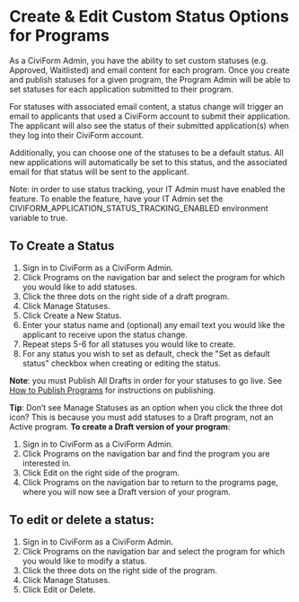 # Create & Edit Custom Status Options for Programs

As a CiviForm Admin, you have the ability to set custom statuses (e.g. Approved, Waitlisted) and email content for each program. Once you create and publish statuses for a given program, the Program Admin will be able to set statuses for each application submitted to their program.

For statuses with associated email content, a status change will trigger an email to applicants that used a CiviForm account to submit their application. The applicant will also see the status of their submitted application(s) when they log into their CiviForm account.

Additionally, you can choose one of the statuses to be a default status. All new applications will automatically be set to this status, and the associated email for that status will be sent to the applicant.

Note: in order to use status tracking, your IT Admin must have enabled the feature. To enable the feature, have your IT Admin set the CIVIFORM_APPLICATION_STATUS_TRACKING_ENABLED environment variable to true.


## To Create a Status 
1. Sign in to CiviForm as a CiviForm Admin.
2. Click Programs on the navigation bar and select the program for which you would like to add statuses. 
3. Click the three dots on the right side of a draft program. 
4. Click Manage Statuses.
5. Click Create a New Status.
6. Enter your status name and (optional) any email text you would like the applicant to receive upon the status change.
7. Repeat steps 5-6 for all statuses you would like to create.
8. For any status you wish to set as default, check the "Set as default status" checkbox when creating or editing the status.

**Note**: you must Publish All Drafts in order for your statuses to go live. See [How to Publish Programs](publish-a-program.md) for instructions on publishing. 

**Tip**: Don’t see Manage Statuses as an option when you click the three dot icon? This is because you must add statuses to a Draft program, not an Active program. **To create a Draft version of your program**:
1. Sign in to CiviForm as a CiviForm Admin.
2. Click Programs on the navigation bar and find the program you are interested in. 
3. Click Edit on the right side of the program.
4. Click Programs on the navigation bar to return to the programs page, where you will now see a Draft version of your program. 

## To edit or delete a status: 
1. Sign in to CiviForm as a CiviForm Admin.
2. Click Programs on the navigation bar and select the program for which you would like to modify a status. 
3. Click the three dots on the right side of the program. 
4. Click Manage Statuses.
5. Click Edit or Delete.


